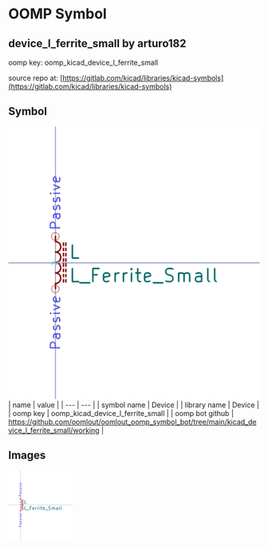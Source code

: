 # OOMP Symbol  
## device_l_ferrite_small  by arturo182  
  
oomp key: oomp_kicad_device_l_ferrite_small  
  
source repo at: [https://gitlab.com/kicad/libraries/kicad-symbols](https://gitlab.com/kicad/libraries/kicad-symbols)  
## Symbol  
  
[![working.png](working_600.png)](working.png)  
| name | value | 
| --- | --- | 
| symbol name | Device | 
| library name | Device | 
| oomp key | oomp_kicad_device_l_ferrite_small | 
| oomp bot github | https://github.com/oomlout/oomlout_oomp_symbol_bot/tree/main/kicad_device_l_ferrite_small/working | 
## Images  
  
[![working.png](working_140.png)](working.png)  
